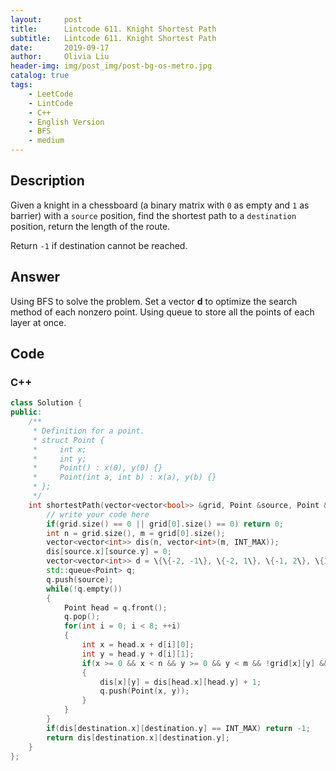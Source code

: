 ```yaml
---
layout:     post
title:      Lintcode 611. Knight Shortest Path
subtitle:   Lintcode 611. Knight Shortest Path
date:       2019-09-17
author:     Olivia Liu
header-img: img/post_img/post-bg-os-metro.jpg
catalog: true
tags:
    - LeetCode
    - LintCode
    - C++
    - English Version
    - BFS
    - medium
---
```


## Description

Given a knight in a chessboard (a binary matrix with `0` as empty and `1` as barrier) with a `source` position, find the shortest path to a `destination` position, return the length of the route.

Return `-1` if destination cannot be reached.


## Answer
Using BFS to solve the problem. Set a vector **d** to optimize the search method of each nonzero point. Using queue to store all the points of each layer at once.

## 	Code

### C++

```c++
class Solution {
public:
    /**
     * Definition for a point.
     * struct Point {
     *     int x;
     *     int y;
     *     Point() : x(0), y(0) {}
     *     Point(int a, int b) : x(a), y(b) {}
     * };
     */
    int shortestPath(vector<vector<bool>> &grid, Point &source, Point &destination) {
        // write your code here
        if(grid.size() == 0 || grid[0].size() == 0) return 0;
        int n = grid.size(), m = grid[0].size();
        vector<vector<int>> dis(n, vector<int>(m, INT_MAX));
        dis[source.x][source.y] = 0;
        vector<vector<int>> d = \{\{-2, -1\}, \{-2, 1\}, \{-1, 2\}, \{1, 2\}, \{2, 1\}, \{2, -1\}, \{1, -2\}, \{-1, -2\}\};
        std::queue<Point> q;
        q.push(source);
        while(!q.empty())
        {
            Point head = q.front();
            q.pop();
            for(int i = 0; i < 8; ++i)
            {
                int x = head.x + d[i][0];
                int y = head.y + d[i][1];
                if(x >= 0 && x < n && y >= 0 && y < m && !grid[x][y] && dis[head.x][head.y] + 1 < dis[x][y])
                {
                    dis[x][y] = dis[head.x][head.y] + 1;
                    q.push(Point(x, y));
                }
            }
        }
        if(dis[destination.x][destination.y] == INT_MAX) return -1;
        return dis[destination.x][destination.y];
    }
};
```

